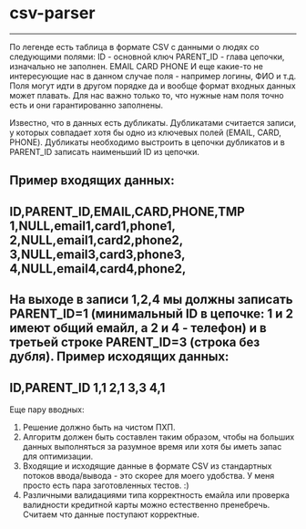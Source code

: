 # csv-parser
--------
По легенде есть таблица в формате CSV с данными о людях со следующими полями:
ID - основной ключ
PARENT_ID - глава цепочки, изначально не заполнен.
EMAIL
CARD
PHONE
И еще какие-то не интересующие нас в данном случае поля - например логины, ФИО и т.д. Поля могут идти в другом порядке да и вообще формат входных данных может плавать. Для нас важно только то, что нужные нам поля точно есть и они гарантированно заполнены.

Известно, что в данных есть дубликаты. Дубликатами считается записи, у которых совпадает хотя бы одно из ключевых полей (EMAIL, CARD, PHONE). Дубликаты необходимо выстроить в цепочки дубликатов и в PARENT_ID записать наименьший ID из цепочки.

Пример входящих данных:
---
ID,PARENT_ID,EMAIL,CARD,PHONE,TMP
1,NULL,email1,card1,phone1,
2,NULL,email1,card2,phone2,
3,NULL,email3,card3,phone3,
4,NULL,email4,card4,phone2,
---

На выходе в записи 1,2,4 мы должны записать PARENT_ID=1 (минимальный ID в цепочке: 1 и 2 имеют общий емайл, а 2 и 4 - телефон) и в третьей строке PARENT_ID=3 (строка без дубля). Пример исходящих данных:
---
ID,PARENT_ID
1,1
2,1
3,3
4,1
---

Еще пару вводных:
1) Решение должно быть на чистом ПХП.
2) Алгоритм должен быть составлен таким образом, чтобы на больших данных выполняться за разумное время или хотя бы иметь запас для оптимизации.
3) Входящие и исходящие данные в формате CSV из стандартных потоков ввода/вывода - это скорее для моего удобства. У меня просто есть пара заготовленных тестов. :)
4) Различными валидациями типа корректность емайла или проверка валидности кредитной карты можно естественно пренебречь. Считаем что данные поступают корректные.